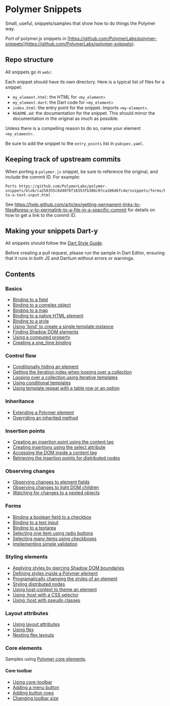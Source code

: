 # Polymer Snippets

Small, useful, snippets/samples that show how to do things the Polymer way.

Port of polymer.js snippets in
[https://github.com/PolymerLabs/polymer-snippets](https://github.com/PolymerLabs/polymer-snippets).

## Repo structure

All snippets go in `web/`.

Each snippet should have its own directory. Here is a typical list of files for
a snippet:

- `my_element.html`: the HTML for `<my_element>`
- `my_element.dart`: the Dart code for `<my_element>`
- `index.html`: the entry point for the snippet. Imports `<my-element>`.
- `README.md`: the documentation for the snippet. This should mirror the
documentation in the original as much as possible.

Unless there is a compelling reason to do so, name your element `<my_element>`.

Be sure to add the snippet to the `entry_points` list in `pubspec.yaml`.

## Keeping track of upstream commits

When porting a `polymer.js` snippet, be sure to reference the original, and
include the commit ID. For example:

    Ports https://github.com/PolymerLabs/polymer-snippets/blob/ca250355c6d4076f16353fb386c07ca106d6fc4e/snippets/forms/binding-to-a-text-input.html

See https://help.github.com/articles/getting-permanent-links-to-files#press-y-to-permalink-to-a-file-in-a-specific-commit
for details on how to get a link to the commit ID.

## Making your snippets Dart-y

All snippets should follow the [Dart Style Guide](https://www.dartlang.org/articles/style-guide/).

Before creating a pull request, please run the sample in Dart Editor, ensuring
that it runs in both JS and Dartium without errors or warnings.

## Contents

### Basics
- [Binding to a field](web/basics/binding_to_a_field/)
- [Binding to a complex object](web/basics/binding_to_a_complex_object/)
- [Binding to a map](web/basics/binding_to_a_map/)
- [Binding to a native HTML element](web/basics/binding_to_a_native_html_element/)
- [Binding to a style](web/basics/binding_to_a_style/)
- [Using 'bind' to create a single template instance](web/basics/using_bind_to_create_a_single_template_instance/)
- [Finding Shadow DOM elements](web/basics/finding_shadow_dom_elements/)
- [Using a computed property](web/basics/using_a_computed_property/)
- [Creating a one_time binding](web/basics/creating_a_one_time_binding/)

### Control flow

- [Conditionally hiding an element](web/control_flow/conditionally_hiding_an_element/)
- [Getting the iteration index when looping over a collection](web/control_flow/getting_the_iteration_index_when_looping_over_a_collection/)
- [Looping over a collection using iterative templates](web/control_flow/looping_over_a_collection_using_iterative_templates/)
- [Using conditional templates](web/control_flow/using_conditional_templates/)
- [Using template repeat with a table row or an option](web/control_flow/using_template_repeat_with_a_table_row_or_an_option/)

### Inheritance

- [Extending a Polymer element](web/inheritance/extending_a_polymer_element/)
- [Overriding an inherited method](web/inheritance/overriding_an_inherited_method/)

### Insertion points

- [Creating an insertion point using the content tag](web/insertion_points/creating_an_insertion_point_using_the_content_tag/)
- [Creating insertions using the select attribute](web/insertion_points/creating_insertion_points_using_the_select_attribute/)
- [Accessing the DOM inside a content tag](web/insertion_points/accessing_the_dom_inside_a_content_tag/)
- [Retrieving the insertion points for distributed nodes](web/insertion_points/retrieving_the_insertion_points_for_distributed_nodes/)

### Observing changes

- [Observing changes to element fields](web/observing_changes/observing_changes_to_element_fields/)
- [Observing changes to light DOM children](web/observing_changes/observing_changes_to_light_dom_children/)
- [Watching for changes to a nested objects](web/observing_changes/watching_for_changes_to_a_nested_object/)

### Forms

- [Binding a boolean field to a checkbox](web/forms/binding_a_boolean_field_to_a_checkbox/)
- [Binding to a text input](web/forms/binding_to_a_text_input/)
- [Binding to a textarea](web/forms/binding_to_a_textarea/)
- [Selecting one item using radio buttons](web/forms/selecting_one_item_using_radio_buttons/)
- [Selecting many items using checkboxes](web/forms/selecting_many_items_using_checkboxes/)
- [Implementing simple validation](web/forms/implementing_simple_validation/)


### Styling elements

- [Applying styles by piercing Shadow DOM boundaries](web/styling_elements/applying_styles_by_piercing_shadow_dom_boundaries/)
- [Defining styles inside a Polymer element](web/styling_elements/defining_styles_inside_a_polymer_element/)
- [Programatically changing the styles of an element](web/styling_elements/programmatically_changing_the_styles_of_an_element/)
- [Styling distributed nodes](web/styling_elements/styling_distributed_nodes/)
- [Using host-context to theme an element](web/styling_elements/using_host_context_to_theme_an_element/)
- [Using :host with a CSS selector](web/styling_elements/using_host_with_a_css_selector/)
- [Using :host with pseudo classes](web/styling_elements/using_host_with_pseudo_classes/)

### Layout attributes

- [Using layout attributes](web/layout_attributes/using_layout_attributes/)
- [Using flex](web/layout_attributes/using_flex/)
- [Nesting flex layouts](web/layout_attributes/nesting_flex_layouts/)

### Core elements

Samples using
[Polymer core elements](http://www.polymer-project.org/docs/elements/core-elements.html).

#### Core toolbar

- [Using core-toolbar](web/core_elements/core_toolbar/using_core_toolbar/)
- [Adding a menu button](web/core_elements/core_toolbar/adding_a_menu_button/)
- [Adding button rows](web/core_elements/core_toolbar/adding_button_rows/)
- [Changing toolbar size](web/core_elements/changing_the_toolbar_size/)

